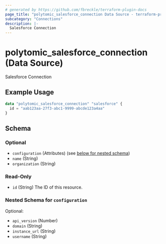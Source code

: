 ```yaml
---
# generated by https://github.com/fbreckle/terraform-plugin-docs
page_title: "polytomic_salesforce_connection Data Source - terraform-provider-polytomic"
subcategory: "Connections"
description: |-
  Salesforce Connection
---
```


# polytomic_salesforce_connection (Data Source)

Salesforce Connection

## Example Usage

```terraform
data "polytomic_salesforce_connection" "salesforce" {
  id = "aab123aa-27f3-abc1-9999-abcde123a4aa"
}
```

<!-- schema generated by tfplugindocs -->
## Schema

### Optional

- `configuration` (Attributes) (see [below for nested schema](#nestedatt--configuration))
- `name` (String)
- `organization` (String)

### Read-Only

- `id` (String) The ID of this resource.

<a id="nestedatt--configuration"></a>
### Nested Schema for `configuration`

Optional:

- `api_version` (Number)
- `domain` (String)
- `instance_url` (String)
- `username` (String)


